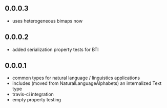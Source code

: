 0.0.0.3
-------

- uses heterogeneous bimaps now

0.0.0.2
-------

- added serialization property tests for BTI

0.0.0.1
-------

- common types for natural language / linguistics applications
- includes (moved from NaturalLanguageAlphabets) an internalized Text type
- travis-ci integration
- empty property testing

